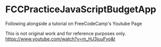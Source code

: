 # FCCPracticeJavaScriptBudgetApp
Following alongside a tutorial on FreeCodeCamp's Youtube Page

This is not original work and for reference purposes only.
https://www.youtube.com/watch?v=m_HJ3juuFvo&t

